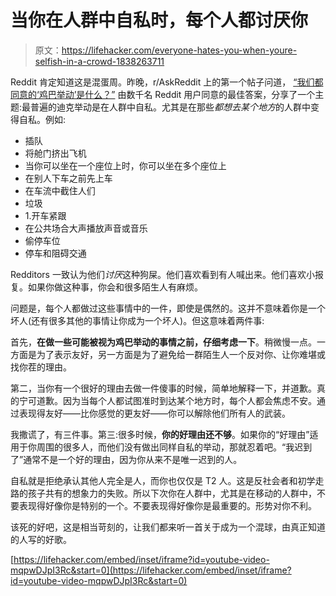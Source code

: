 # 当你在人群中自私时，每个人都讨厌你

> 原文：<https://lifehacker.com/everyone-hates-you-when-youre-selfish-in-a-crowd-1838263711>

Reddit 肯定知道这是混蛋周。昨晚，r/AskReddit 上的第一个帖子问道， [“我们都同意的‘鸡巴举动’是什么？”](https://old.reddit.com/r/AskReddit/comments/d6dfbb/what_is_something_we_can_all_agree_on_being_a/) 由数千名 Reddit 用户同意的最佳答案，分享了一个主题:最普遍的迪克举动是在人群中自私。尤其是在那些*都想去某个地方*的人群中变得自私。例如:



*   插队
*   将舱门挤出飞机
*   当你可以坐在一个座位上时，你可以坐在多个座位上
*   在别人下车之前先上车
*   在车流中截住人们
*   垃圾
*   1.开车紧跟
*   在公共场合大声播放声音或音乐
*   偷停车位
*   停车和阻碍交通

Redditors 一致认为他们*讨厌*这种狗屎。他们喜欢看到有人喊出来。他们喜欢小报复。如果你做这种事，你会和很多陌生人有麻烦。

问题是，每个人都做过这些事情中的一件，即使是偶然的。这并不意味着你是一个坏人(还有很多其他的事情让你成为一个坏人)。但这意味着两件事:

首先，**在做一些可能被视为鸡巴举动的事情之前，仔细考虑一下**。稍微慢一点。一方面是为了表示友好，另一方面是为了避免给一群陌生人一个反对你、让你难堪或找你茬的理由。

第二，当你有一个很好的理由去做一件傻事的时候，简单地解释一下，并道歉。真的宁可道歉。因为当每个人都试图准时到达某个地方时，每个人都会焦虑不安。通过表现得友好——比你感觉的更友好——你可以解除他们所有人的武装。

我撒谎了，有三件事。第三:很多时候，**你的好理由还不够**。如果你的“好理由”适用于你周围的很多人，而他们没有做出同样自私的举动，那就忍着吧。“我迟到了”通常不是一个好的理由，因为你从来不是唯一迟到的人。

自私就是拒绝承认其他人完全是人，而你也仅仅是 T2 人。这是反社会者和初学走路的孩子共有的想象力的失败。所以下次你在人群中，尤其是在移动的人群中，不要表现得好像你是特别的一个。不要表现得好像你是最重要的。形势对你不利。

该死的好吧，这是相当苛刻的，让我们都来听一首关于成为一个混球，由真正知道的人写的好歌。

 [https://lifehacker.com/embed/inset/iframe?id=youtube-video-mqpwDJpI3Rc&start=0](https://lifehacker.com/embed/inset/iframe?id=youtube-video-mqpwDJpI3Rc&start=0)